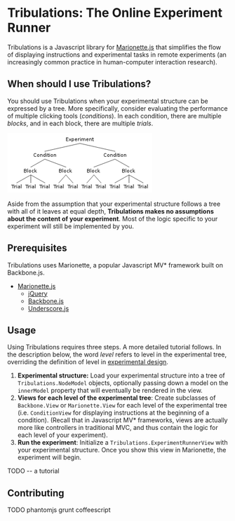 Tribulations: The Online Experiment Runner
============

Tribulations is a Javascript library for [Marionette.js](http://marionettejs.com/) that simplifies the flow of displaying instructions and experimental tasks in remote experiments (an increasingly common practice in human-computer interaction research).

When should I use Tribulations?
------------
You should use Tribulations when your experimental structure can be expressed by a tree. More specifically, consider evaluating the performance of multiple clicking tools (*conditions*). In each condition, there are multiple *blocks*, and in each block, there are multiple *trials*.

![Example of a tree showing experimental structure](docs/experiment_structure.png)

Aside from the assumption that your experimental structure follows a tree with all of it leaves at equal depth, **Tribulations makes no assumptions about the content of your experiment**. Most of the logic specific to your experiment will still be implemented by you.

Prerequisites
-------------

Tribulations uses Marionette, a popular Javascript MV\* framework built on Backbone.js. 

* [Marionette.js](http://marionettejs.com)
  * [jQuery](http://jquery.com)
  * [Backbone.js](http://backbonejs.org/)
  * [Underscore.js](http://underscorejs.org/)

Usage
------

Using Tribulations requires three steps. A more detailed tutorial follows. In the description below, the word *level* refers to level in the experimental tree, overriding the definition of level in [experimental design](http://en.wikipedia.org/wiki/Factorial_experiment).

1. **Experimental structure:** Load your experimental structure into a tree of `Tribulations.NodeModel` objects, optionally passing down a model on the `innerModel` property that will eventually be rendered in the view.
2. **Views for each level of the experimental tree**: Create subclasses of `Backbone.View` or `Marionette.View` for each level of the experimental tree (i.e. `ConditionView` for displaying instructions at the beginning of a condition). (Recall that in Javascript MV\* frameworks, views are actually more like controllers in traditional MVC, and thus contain the logic for each level of your experiment).
3. **Run the experiment**: Initialize a `Tribulations.ExperimentRunnerView` with your experimental structure. Once you show this view in Marionette, the experiment will begin.

TODO -- a tutorial

Contributing
-------------

TODO
phantomjs grunt coffeescript

